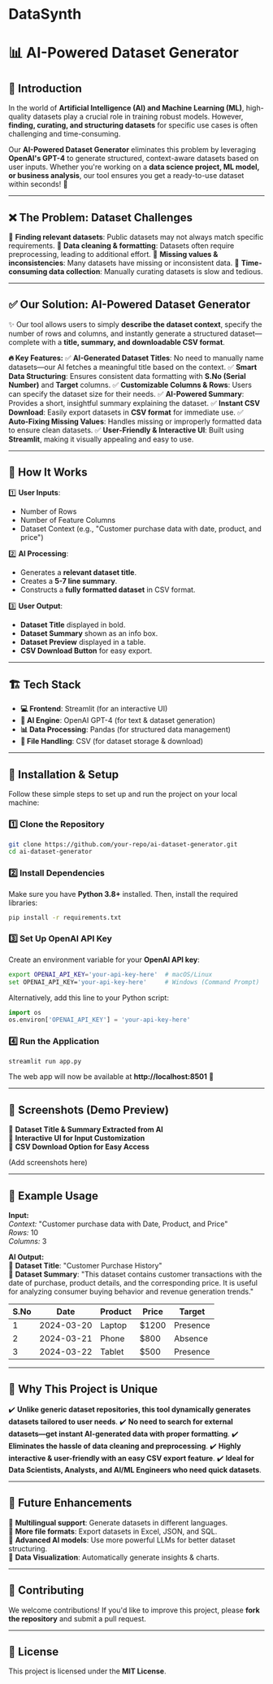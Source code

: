 # DataSynth
# 📊 AI-Powered Dataset Generator

## 🚀 Introduction
In the world of **Artificial Intelligence (AI) and Machine Learning (ML)**, high-quality datasets play a crucial role in training robust models. However, **finding, curating, and structuring datasets** for specific use cases is often challenging and time-consuming.

Our **AI-Powered Dataset Generator** eliminates this problem by leveraging **OpenAI's GPT-4** to generate structured, context-aware datasets based on user inputs. Whether you're working on a **data science project, ML model, or business analysis**, our tool ensures you get a ready-to-use dataset within seconds! 🎉

---

## ❌ The Problem: Dataset Challenges
🔴 **Finding relevant datasets**: Public datasets may not always match specific requirements.
🔴 **Data cleaning & formatting**: Datasets often require preprocessing, leading to additional effort.
🔴 **Missing values & inconsistencies**: Many datasets have missing or inconsistent data.
🔴 **Time-consuming data collection**: Manually curating datasets is slow and tedious.

---

## ✅ Our Solution: AI-Powered Dataset Generator
✨ Our tool allows users to simply **describe the dataset context**, specify the number of rows and columns, and instantly generate a structured dataset—complete with a **title, summary, and downloadable CSV format**.

**🔥 Key Features:**
✅ **AI-Generated Dataset Titles**: No need to manually name datasets—our AI fetches a meaningful title based on the context.
✅ **Smart Data Structuring**: Ensures consistent data formatting with **S.No (Serial Number)** and **Target** columns.
✅ **Customizable Columns & Rows**: Users can specify the dataset size for their needs.
✅ **AI-Powered Summary**: Provides a short, insightful summary explaining the dataset.
✅ **Instant CSV Download**: Easily export datasets in **CSV format** for immediate use.
✅ **Auto-Fixing Missing Values**: Handles missing or improperly formatted data to ensure clean datasets.
✅ **User-Friendly & Interactive UI**: Built using **Streamlit**, making it visually appealing and easy to use.

---

## 🎯 How It Works
1️⃣ **User Inputs**:
   - Number of Rows
   - Number of Feature Columns
   - Dataset Context (e.g., "Customer purchase data with date, product, and price")

2️⃣ **AI Processing**:
   - Generates a **relevant dataset title**.
   - Creates a **5-7 line summary**.
   - Constructs a **fully formatted dataset** in CSV format.

3️⃣ **User Output**:
   - **Dataset Title** displayed in bold.
   - **Dataset Summary** shown as an info box.
   - **Dataset Preview** displayed in a table.
   - **CSV Download Button** for easy export.

---

## 🏗️ Tech Stack
- **💻 Frontend**: Streamlit (for an interactive UI)
- **🤖 AI Engine**: OpenAI GPT-4 (for text & dataset generation)
- **📊 Data Processing**: Pandas (for structured data management)
- **📂 File Handling**: CSV (for dataset storage & download)

---

## 🔧 Installation & Setup
Follow these simple steps to set up and run the project on your local machine:

### 1️⃣ Clone the Repository
```sh
git clone https://github.com/your-repo/ai-dataset-generator.git
cd ai-dataset-generator
```

### 2️⃣ Install Dependencies
Make sure you have **Python 3.8+** installed. Then, install the required libraries:
```sh
pip install -r requirements.txt
```

### 3️⃣ Set Up OpenAI API Key
Create an environment variable for your **OpenAI API key**:
```sh
export OPENAI_API_KEY='your-api-key-here'  # macOS/Linux
set OPENAI_API_KEY='your-api-key-here'     # Windows (Command Prompt)
```

Alternatively, add this line to your Python script:
```python
import os
os.environ['OPENAI_API_KEY'] = 'your-api-key-here'
```

### 4️⃣ Run the Application
```sh
streamlit run app.py
```

The web app will now be available at **http://localhost:8501** 🎉

---

## 📸 Screenshots (Demo Preview)
📌 **Dataset Title & Summary Extracted from AI**  
📌 **Interactive UI for Input Customization**  
📌 **CSV Download Option for Easy Access**  

(Add screenshots here)

---

## 📜 Example Usage
**Input:**  
_Context:_ "Customer purchase data with Date, Product, and Price"  
_Rows:_ 10  
_Columns:_ 3  

**AI Output:**  
📌 **Dataset Title**: "Customer Purchase History"  
📜 **Dataset Summary**: "This dataset contains customer transactions with the date of purchase, product details, and the corresponding price. It is useful for analyzing consumer buying behavior and revenue generation trends."

| S.No | Date       | Product  | Price | Target  |
|------|-----------|----------|-------|---------|
| 1    | 2024-03-20 | Laptop   | $1200 | Presence |
| 2    | 2024-03-21 | Phone    | $800  | Absence  |
| 3    | 2024-03-22 | Tablet   | $500  | Presence |

---

## 🚀 Why This Project is Unique
✔️ **Unlike generic dataset repositories, this tool dynamically generates datasets tailored to user needs**.
✔️ **No need to search for external datasets—get instant AI-generated data with proper formatting**.
✔️ **Eliminates the hassle of data cleaning and preprocessing**.
✔️ **Highly interactive & user-friendly with an easy CSV export feature**.
✔️ **Ideal for Data Scientists, Analysts, and AI/ML Engineers who need quick datasets**.

---

## 📌 Future Enhancements
🔹 **Multilingual support**: Generate datasets in different languages.  
🔹 **More file formats**: Export datasets in Excel, JSON, and SQL.  
🔹 **Advanced AI models**: Use more powerful LLMs for better dataset structuring.  
🔹 **Data Visualization**: Automatically generate insights & charts.  

---

## 📢 Contributing
We welcome contributions! If you'd like to improve this project, please **fork the repository** and submit a pull request.

---

## 📝 License
This project is licensed under the **MIT License**.
 

